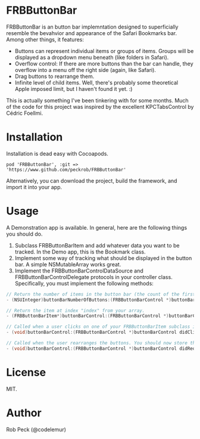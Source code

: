 # FRBButtonBar

FRBButtonBar is an button bar implemntation designed to superficially resemble the bevahvior and appearance of the Safari Bookmarks bar. Among other things, it features:

* Buttons can represent individual items or groups of items. Groups will be displayed as a dropdown menu beneath (like folders in Safari).
* Overflow control: If there are more buttons than the bar can handle, they overflow into a menu off the right side (again, like Safari).
* Drag buttons to rearrange them.
* Infinite level of child items. Well, there's probably some theoretical Apple imposed limit, but I haven't found it yet. :)

This is actually something I've been tinkering with for some months. Much of the code for this project was inspired by the excellent KPCTabsControl by Cédric Foellmi.

# Installation

Installation is dead easy with Cocoapods.

```
pod 'FRBButtonBar', :git => 'https://www.github.com/peckrob/FRBButtonBar'
```

Alternatively, you can download the project, build the framework, and import it into your app.

# Usage

A Demonstration app is available. In general, here are the following things you should do.

1. Subclass FRBButtonBarItem and add whatever data you want to be tracked. In the Demo app, this is the Bookmark class.
1. Implement some way of tracking what should be displayed in the button bar. A simple NSMutableArray works great.
1. Implement the FRBButtonBarControlDataSource and FRBButtonBarControlDelegate protocols in your controller class. Specifically, you must implement the following methods:

```objective-c
// Return the number of items in the button bar (the count of the first level)
- (NSUInteger)buttonBarNumberOfButtons:(FRBButtonBarControl *)buttonBarControl;

// Return the item at index "index" from your array.
- (FRBButtonBarItem*)buttonBarControl:(FRBButtonBarControl *)buttonBarControl itemAtIndex:(NSUInteger)index;

// Called when a user clicks on one of your FRBButtonBarItem subclass items.
- (void)buttonBarControl:(FRBButtonBarControl *)buttonBarControl didClickItem:(FRBButtonBarItem*)item;

// Called when the user rearranges the buttons. You should now store the new arrangement.
- (void)buttonBarControl:(FRBButtonBarControl *)buttonBarControl didReorderItems:(NSArray *)itemArray;
```

# License

MIT.

# Author

Rob Peck (@codelemur)